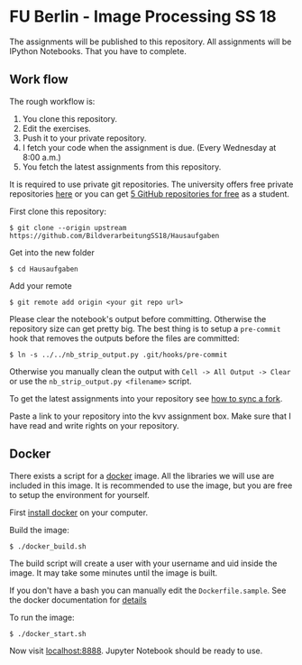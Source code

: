 # FU Berlin - Image Processing SS 18

The assignments will be published to this repository.
All assignments will be IPython Notebooks. That you have to complete.

## Work flow

The rough workflow is:
1. You clone this repository.
2. Edit the exercises.
3. Push it to your private repository.
4. I fetch your code when the assignment is due. (Every Wednesday at 8:00 a.m.)
5. You fetch the latest assignments from this repository.

It is required to use private git repositories.
The university offers free private repositories [here](https://git.imp.fu-berlin.de/)
or you can get [5 GitHub repositories for free](https://education.github.com/) as a student.

First clone this repository:

```
$ git clone --origin upstream https://github.com/BildverarbeitungSS18/Hausaufgaben
```

Get into the new folder

```
$ cd Hausaufgaben
```

Add your remote

```
$ git remote add origin <your git repo url>
```

Please clear the notebook's output before committing. Otherwise the repository
size can get pretty big.
The best thing is to setup a `pre-commit` hook that removes the outputs before
the files are committed:

```
$ ln -s ../../nb_strip_output.py .git/hooks/pre-commit
```

Otherwise you manually clean the output with `Cell -> All Output -> Clear` or
use the `nb_strip_output.py <filename>` script.

To get the latest assignments into your repository see [how to sync a fork](https://help.github.com/articles/syncing-a-fork/).

Paste a link to your repository into the kvv assignment box.
Make sure that I have read and write rights on your repository.

## Docker

There exists a script for a [docker](https://www.docker.com/) image.
All the libraries we will use are included in this image.
It is recommended to use the image, but you are free to setup the environment
for yourself.

First [install docker](https://docs.docker.com/engine/installation/) on your computer.

Build the image:

```
$ ./docker_build.sh
```
The build script will create a user with your username and uid inside the image.
It may take some minutes until the image is built.

If you don't have a bash you can manually edit the `Dockerfile.sample`.
See the docker documentation for [details](https://docs.docker.com/)

To run the image:

```
$ ./docker_start.sh
```

Now visit [localhost:8888](http://localhost:8888). Jupyter Notebook
should be ready to use.
